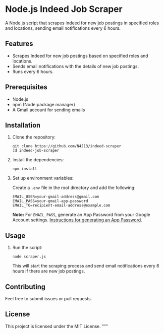 # Node.js Indeed Job Scraper

A Node.js script that scrapes Indeed for new job postings in specified roles and locations, sending email notifications every 6 hours.

## Features
- Scrapes Indeed for new job postings based on specified roles and locations.
- Sends email notifications with the details of new job postings.
- Runs every 6 hours.

## Prerequisites
- Node.js
- npm (Node package manager)
- A Gmail account for sending emails

## Installation

1. Clone the repository:
    ```
    git clone https://github.com/N4J13/indeed-scraper
    cd indeed-job-scraper
    ```

2. Install the dependencies:
    ```
    npm install
    ```

3. Set up environment variables:

    Create a `.env` file in the root directory and add the following:
    ```
    EMAIL_USER=your-gmail-address@gmail.com
    EMAIL_PASS=your-gmail-app-password
    EMAIL_TO=recipient-email-address@example.com
    ```
    **Note:** For `EMAIL_PASS`, generate an App Password from your Google Account settings. [Instructions for generating an App Password](https://support.google.com/mail/answer/185833?hl=en).

## Usage

1. Run the script:
    ```
    node scraper.js
    ```

    This will start the scraping process and send email notifications every 6 hours if there are new job postings.

## Contributing

Feel free to submit issues or pull requests.

## License

This project is licensed under the MIT License.
"""

